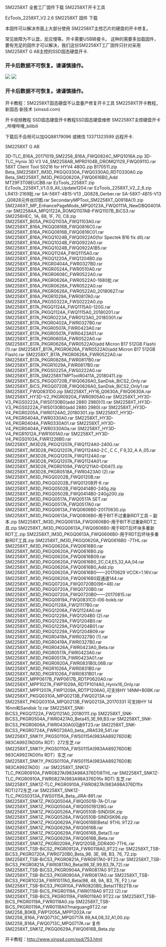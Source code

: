 SM2258XT 全套工厂固件下载 SM2258XT开卡工具

EzTools_2258XT_V2.2.6 SM2258XT 固件 下载

本固件可以解决市面上大部分使用 SM2258XT主控芯片的硬盘的开卡修复。

常见故障为不认盘，反应慢等。开卡需要USB转接卡。
这种的需要多加载固件，要有充足的固件才可以解决，我们这份SM2258XT工厂固件只针对采用SM2258XT G AB主控的SSD固态硬盘开卡.
### 开卡后数据不可恢复。请谨慎操作。

![](../img/sm2258xt.png)
![](../img/sm2258xt1.png)

### 开卡后数据不可恢复。请谨慎操作。

开卡教程：SM2258XT固态硬盘不认盘量产修复开卡工具 SM2258XT开卡教程_新固态·新技术 (xinssd.com)

开卡视频教程 SSD固态硬盘开卡教程SSD固态硬盘维修 SM2258XT主控硬盘开卡_哔哩哔哩_bilibili

下载后不会用可以加QQ88179096 或微信 13371323599 远程开卡.

SM2258XT G AB


3D-TLC_B16A_20171019_SM2258_B16A_FWQ0824C_MPQ1016A.zip
3D-TLC_Hynix 3D V3 V4_SM2258AB_MPR0104B_DROMQ1129_FWQ0911G.rar
58XT Client Tool S0216 for HYV4 480G.zip
B170511.zip
Beta_SM2258XT_IM3D_PKGQ0330A_FWQ0330A0_RDT0330A0.zip
Beta_SM2258XT_IM3D_PKGQ0620A_FWQ0616B0_Add MT29F3T08EUCBB.rar
EzTools_2258XT.zip
EzTools_2258XT_V1.0.9_All_Update1204.rar
EzTools_2258XT_V2_2_6.zip
LR413-2169批.rar
SA-58XT-4B15-V13 _Q0828_Gerber.rar
SA-58XT-4B15-V13 _Q0828元件丝印图.rar
SecondaryMPTool_SM2258XT_Q0918A(1).zip
SM2246XT_MP_EnhancePageMode_MPQ0123A_FWQ0111A_NewDBQ0401A.rar
SM2258AA_MPQ1122A_ROMQ1107AB-FWQ1107B_BiCS3.rar
SM2258HEC, 1A, 88, 1F, 70, C8.zip
SM2258XT_B05A_PKGQ1103A_FWQ1103A0.rar
SM2258XT_B16A_PKGQ0816B_FWQ0816C0.rar
SM2258XT_B16A_PKGQ0816B_FWQ0816C01.rar
SM2258XT_B16A_PKGQ1024B_FWQ0922A0(for Spectek B16 fix dll).rar
SM2258XT_B16A_PKGQ1024B_FWQ0922A0.rar
SM2258XT_B16A_PKGQ1024B_FWQ0922A1B5.rar
SM2258XT_B16A_PKGQ1124A_FWQ1115A0.rar
SM2258XT_B16A_PKGQ1220A_FWQ1204B0.zip
SM2258XT_B16A_PKGR0404A_FWR0327B0.rar
SM2258XT_B16A_PKGR0524A_FWR0510A0.rar
SM2258XT_B16A_PKGR0608C_FWR0522A0.rar
SM2258XT_B16A_PKGR0626A_FWR0522A0-1680批.rar
SM2258XT_B16A_PKGR0626A_FWR0522A0.rar
SM2258XT_B16A_PKGR0626A_FWR0522A0_20180627.rar
SM2258XT_B16A_PKGR1029A_FWR0817A0.rar
SM2258XT_B16A_PKGS0322A_FWS0222A0.zip
SM2258XT_B17A_PKGQ1124A_FWQ1115A0-120G.rar
SM2258XT_B17A_PKGQ1124A_FWQ1115A0_20180201.rar
SM2258XT_B17A_PKGR0223A_FWR0123A0_20180301.rar
SM2258XT_B17A_PKGR0402A_FWR0327B0.rar
SM2258XT_B17A_PKGR0507A_FWR0423A0.rar
SM2258XT_B17A_PKGR0507A_FWR0423A01.rar
SM2258XT_B17A_PKGR0605A_FWR0522A0.rar
SM2258XT_B17A_PKGR0626A_FWR0522A0(add Micron B17 512GB Flash)(1).rar
SM2258XT_B17A_PKGR0626A_FWR0522A0(add Micron B17 512GB Flash).rar
SM2258XT_B17A_PKGR0626A_FWR0522A0.rar
SM2258XT_B17A_PKGR0828A_FWR0817B0.rar
SM2258XT_B17A_PKGR1029A_FWR0817B0.rar
SM2258XT_B17A_PKGS0225A_FWS0222A0.rar
SM2258XT_B17A_SM2258XTMPToolR0411A_20180411.zip
SM2258XT_BiCS_PKGQ0720B_FWQ0626A0_SanDisk_BiCS2_Only.rar
SM2258XT_BiCS_PKGQ0720B_FWQ0626A0_SanDisk_BiCS2_Only1.rar
SM2258XT_FWQ0831D0.zip
SM2258XT_HY16_Q0630A_FWQ0630A.rar
SM2258XT_HY3D-V2_PKGR0920A_FWR0905A0.rar
SM2258XT_HY3D-V3_PKGS0222A_FWS0130B0(add 2880 2980)(1).rar
SM2258XT_HY3D-V3_PKGS0222A_FWS0130B0(add 2880 2980).rar
SM2258XT_HY3D-V4_PKGR0205A_FWR0124A0_20180301.zip
SM2258XT_HY3D-V4_PKGR0404A_FWR0330A0.rar
SM2258XT_HY3D-V4_PKGR0404A_FWR0330A01.rar
SM2258XT_HY3D-V4_PKGR0404A_FWR0330A0a.rar
SM2258XT_HY3D-V4_PKGR1012A_FWR1001A0.rar
SM2258XT_HY3D-V4_PKGS0103A_FWR1226B0.rar
SM2258XT_IM3D28_PKGQ1207A_FWQ1124A0-240G.rar
SM2258XT_IM3D28_PKGQ1207A_FWQ1124A0-2Ｃ,ＣＣ,Ｆ9,32,ＡＡ,05.rar
SM2258XT_IM3D28_PKGQ1207A_FWQ1124A0.rar
SM2258XT_IM3D28_PKGQ1207A_FWQ1124A01.rar
SM2258XT_IM3D28_PKGR0109A_FWQ1211A0-ID04(1).zip
SM2258XT_IM3D28_PKGR0518A_FWR0423A0 (2).rar
SM2258XT_IM3D_PKGQ0202B_FWQ0120B.rar
SM2258XT_IM3D_PKGQ0202B_FWQ0120B开卡.rar
SM2258XT_IM3D_PKGQ0502B_FWQ0414B0-240g.zip
SM2258XT_IM3D_PKGQ0502B_FWQ0414B0-240g200.zip
SM2258XT_IM3D_PKGQ0517A_FWQ0517A SET.rar
SM2258XT_IM3D_PKGQ0517A_FWQ0517A0.rar
SM2258XT_IM3D_PKGQ0613A_FWQ0606B0-20170630.zip
SM2258XT_IM3D_PKGQ0613A_FWQ0606B0-用于BIT不过重新RDT工具 – 副本.zip
SM2258XT_IM3D_PKGQ0613A_FWQ0606B0-用于BIT不过重新RDT工具.zip
SM2258XT_IM3D_PKGQ0613A_FWQ0606B0-用于RDT后坏块多重新RDT工.zip
SM2258XT_IM3D_PKGQ0613A_FWQ0606B0-用于RDT后坏块多重新RDT工具.zip
SM2258XT_IM3D_PKGQ0620A_FWQ0616B0 -7THL.rar
SM2258XT_IM3D_PKGQ0620A_FWQ0616B0.rar
SM2258XT_IM3D_PKGQ0620A_FWQ0616B0.zip
SM2258XT_IM3D_PKGQ0620A_FWQ0616B09.rar
SM2258XT_IM3D_PKGQ0620A_FWQ0616B0_2C,C4,E5,32,AA,04.rar
SM2258XT_IM3D_PKGQ0620A_FWQ0616B0_Add.zip
SM2258XT_IM3D_PKGQ0620A_FWQ0616B0——20170629 VCCK=1.16V.rar
SM2258XT_IM3D_PKGQ0620A_FWQ0616B0双通道144.rar
SM2258XT_IM3D_PKGQ0720A_FWQ0720B0(96+48).rar
SM2258XT_IM3D_PKGQ0720A_FWQ0720B0.rar
SM2258XT_IM3D_PKGQ0720A_FWQ0720B0——20170815.rar
SM2258XT_IM3D_PKGQ0919A_FWQ0831C0-l06-bokb.rar
SM2258XT_IM3D_PKGQ1128A_FWQ1117B0.rar
SM2258XT_IM3D_PKGQ1206A_FWQ1124A0.rar
SM2258XT_IM3D_PKGQ1229A_FWQ1204B0 (2).rar
SM2258XT_IM3D_PKGQ1229A_FWQ1204B0.rar
SM2258XT_IM3D_PKGQ1229A_FWQ1204B01.rar
SM2258XT_IM3D_PKGQ1229A_FWQ1204B09.rar
SM2258XT_IM3D_PKGR0419A_FWR0327B0 (1).rar
SM2258XT_IM3D_PKGR0419A_FWR0327B0.rar
SM2258XT_IM3D_PKGR0426A_FWR0423A0_Beta.rar
SM2258XT_IM3D_PKGR0517A_FWR0423A0.rar
SM2258XT_IM3D_PKGR0517A_FWR0423A01.rar
SM2258XT_IM3D_PKGR0920A_FWR0831B0L06B.rar
SM2258XT_IM3D_PKGR1026A_FWR0831B0.rar
SM2258XT_IM3D_PKGR1026A_FWR0831B01.rar
SM2258XT_MPP0617B_FWP0617B_RDTP0620A0.rar
SM2258XT_MPP1027A_FWP1029A_RDTP1014A0_Hynix16_Only.rar
SM2258XT_MPP1207A_FWP1209A_RDTP1206A0_可支持HY 14NM+B0BK.rar
SM2258XT_PKGQ0310A_MPQ0213B_FWQ0213A.rar
SM2258XT_PKGQ0310A_MPQ0213B_FWQ0213A_20170331 可支持HY 14 16nm和Sandisk 1z.rar
SM2258XT_SNK-BiCS3_PKGQ1122A_FWQ1121A0_20180111.zip
SM2258XT_SNK-BiCS3_PKGR0504A_FWR0427A0_Beta45,3E,99,B3.rar
SM2258XT_SNK-BiCS3_PKGR0606A_FWR0430A0闪迪9T23.rar
SM2258XT_SNK-BiCS3_PKGR0724A_FWR0726A0_beta_JIRA539_541.rar
SM2258XT_SNK1Y_PKGS0110A_FWS0115A(983AA89276D0和983CA9927AD0fix RDT）272东芝.rar
SM2258XT_SNK1Y_PKGS0110A_FWS0115A(983AA89276D0和983CA9927AD0fix RDT）东芝.rar
SM2258XT_SNK1Y_PKGS0110A_FWS0115A(983AA89276D0和983CA9927AD0）.rar
SM2258XT_SNK1Z-TLC_PKGR0910A_FWR0827A(983A98A376D1)8THL.rar
SM2258XT_SNK1Z-TLC_PKGR0910A_FWR0827A(983A98A376D1fix RDT) 东芝.rar
SM2258XT_SNK1Z-TLC_PKGR0910A_FWR0827A(983A98A376D1fix RDT)272东芝.rar
SM2258XT_SNK1Z-TLC_PKGS0313A_FWS0115A_Beta_JIRA-891.rar
SM2258XT_SNK1Z_PKGQ0504A_FWQ0501B-7A-D1.rar
SM2258XT_SNK1Z_PKGQ0504A_FWQ0501B128G.rar
SM2258XT_SNK1Z_PKGQ0526A_FWQ0510B-SINDISK.zip
SM2258XT_SNK1Z_PKGQ0526A_FWQ0510B-SINDISK96.zip
SM2258XT_SNK1Z_PKGQ0629A_FWQ0616B(Beta) 9THL 9T22.rar
SM2258XT_SNK1Z_PKGQ0629A_FWQ0616B.rar
SM2258XT_SNK1Z_PKGQ0629A_FWQ0616B_Beta(1).rar
SM2258XT_SNK1Z_PKGQ0629A_FWQ0616B_Beta.rar
SM2258XT_SNK1Z_PKGR0209A_FWQ1205B_DDR400-7THL.rar
SM2258XT_TSB-BiCS2_PKGR0912A_FWR0118A0_9T22.rar
SM2258XT_TSB-BiCS3_PKGR0720A_FWR0720B0_Beta_98, 3E, 98, B3, 76, 72.zip
SM2258XT_TSB-BiCS3_PKGR0821A_FWR0817A0-9T23.rar
SM2258XT_TSB-BiCS3_PKGR0821A_FWR0817A0_Beta(98,3E,99,B3,7A,72).rar
SM2258XT_TSB-BiCS3_PKGR0904A_FWR0817A0 9T23.rar
SM2258XT_TSB-BiCS3_PKGR0904A_FWR0817A0.rar
SM2258XT_TSB-BiCS3_PKGR1023A_FWR1017A0_Beta(98, 48, 9A, B3, 7E, F2 ).rar
SM2258XT_TSB-BiCS3_PKGR10A_FWR0820B0_Beta(1TB)2TB.rar
SM2258XT_TSB-BiCS_PKGR0119A_FWR0118A0 9T22 (2).rar
SM2258XT_TSB-BiCS_PKGR0119A_FWR0118A0 9T22.rar
SM2258XT_TSB-BiCS_PKGR0119A_FWR0118A0.zip
SM2258XT_TSB-BiCS_PKGR0119A_FWR0118A0?maiguang9T22.rar
SM2258_B0KB_FWP1205A_MPP1202A.rar
SM2258_B16A_FWQ0713C_MPQ0717A 89,A4,08,32,A1,00.zip
SM2258_B16A_FWQ0713C_MPQ0717A.rar
复件 SM2258XT_SNK1Z_PKGQ0629A_FWQ0616B_Beta.zip

开卡教程：http://www.xinssd.com/ssd/753.html